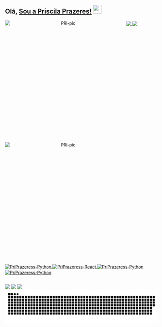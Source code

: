 
## Olá, [Sou a Priscila Prazeres!](https://www.youtube.com/channel/UCietjxpksncMdOUkycv5nqA)  <img src="https://media.giphy.com/media/hvRJCLFzcasrR4ia7z/giphy.gif" width="28px" height="28px">

</div>
<div align="center">
<img align="left" alt="PRi-pic" height="400" width="400" src="https://github.com/PriPrazeress/PriPrazeress/assets/136395423/f4964b31-b3bc-4544-967c-4b5505652df4"/>
<img align="left" alt="PRi-pic" height="400" width="400" src="https://github.com/PriPrazeress/PriPrazeress/assets/136395423/e5fb1fe1-9452-4fb8-9138-9b79e075c530"/>
</div>

</div>
     <a href="https://github.com/priprazeresss/github-readme-stats">
     <img height=170 align="center" src="https://github-readme-stats.vercel.app/api?username=priprazeress&show_icons=true&theme=synthwave" />
     <a href="https://github.com/priprazeress/convoychat">
     <img height=150 align="center" src="https://github-readme-stats.vercel.app/api/top-langs?username=priprazeress&layout=compact&langs_count=8&theme=synthwave" />
  </div>
  <div style="display: inline_block"><br>
     <img align="center" alt="PriPrazeress-Python" height="50" width="60" src="https://cdn.jsdelivr.net/gh/devicons/devicon/icons/python/python-original.svg" />
     <img align="center" alt="PriPrazeress-React" height="50" width="60" src="https://cdn.jsdelivr.net/gh/devicons/devicon/icons/react/react-original.svg" />
     <img align="center" alt="PriPrazeress-Python" height="50" width="60" src="https://cdn.jsdelivr.net/gh/devicons/devicon/icons/microsoftsqlserver/microsoftsqlserver-plain-wordmark.svg"/>
     <img align="center" alt="PriPrazeress-Python" height="50" width="60" src="https://cdn.jsdelivr.net/gh/devicons/devicon/icons/pandas/pandas-original.svg" /
  </div>

  ##

  </div>
    <a href="https://instagram.com/priscila.tarya" target="_blank"><img src="https://img.shields.io/badge/-Instagram-%23E4405F?style=for-the-badge&logo=instagram&logoColor=white"
  target="_blank"></a>
   <a href="mailto:priscila.carlosdosprazeres@gmail.com"><img src="https://img.shields.io/badge/-Gmail-%23333?style=for-the-badge&logo=gmail&logoColor=white" target="_blank"></a>
   <a href="https://www.linkedin.com/in/priscila-carlos-dos-prazeres" target="_blank"><img src="https://img.shields.io/badge/-LinkedIn-%230077B5?style=for-the-badge&logo=linkedin&logoColor=white" target="_blank"></a> 
  
  <picture>
  <source media="(prefers-color-scheme: dark)" srcset="https://raw.githubusercontent.com/PriPrazeress/PriPrazeress/output/github-contribution-grid-snake-dark.svg">
  <source media="(prefers-color-scheme: light)" srcset="https://raw.githubusercontent.com/PriPrazeress/PriPrazeress/output/github-contribution-grid-snake.svg">
  <img alt="github contribution grid snake animation" src="https://raw.githubusercontent.com/PriPrazeress/PriPrazeress/output/github-contribution-grid-snake.svg">
</picture>
